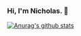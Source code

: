 ### Hi, I'm Nicholas. 👋

[![Anurag's github stats](https://github-readme-stats.vercel.app/api?username=NLihtnov)](https://github.com/anuraghazra/github-readme-stats)

<!--
**NLihtnov/NLihtnov** is a ✨ _special_ ✨ repository because its `README.md` (this file) appears on your GitHub profile.

Here are some ideas to get you started:

- 🔭 I’m currently working on ...
- 🌱 I’m currently learning ...
- 👯 I’m looking to collaborate on ...
- 🤔 I’m looking for help with ...
- 💬 Ask me about ...
- 📫 How to reach me: ...
- 😄 Pronouns: ...
- ⚡ Fun fact: ...
-->
